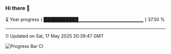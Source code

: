 ### Hi there 👋

⏳ Year progress { ███████████▁▁▁▁▁▁▁▁▁▁▁▁▁▁▁▁▁▁▁ } 37.50 %

---

⏰ Updated on Sat, 17 May 2025 20:39:47 GMT

![Progress Bar CI](https://github.com/IshwaranRudhara/GIT-ACTION/workflows/Progress%20Bar%20CI/badge.svg)
